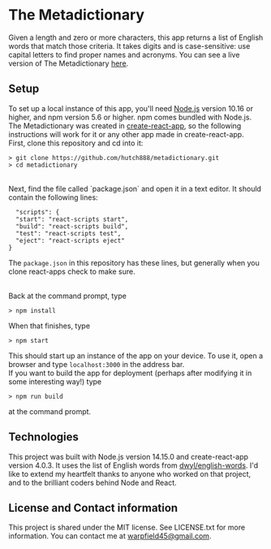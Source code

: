 # The Metadictionary

Given a length and zero or more characters, this app returns a list of English words that match those criteria. It takes digits and is case-sensitive: use capital letters to find proper names and acronyms.
You can see a live version of The Metadictionary [here](https://hutch888.github.io/metadictionary/).

## Setup

To set up a local instance of this app, you'll need [Node.js](https://nodejs.org/en/) version 10.16 or higher, and npm version 5.6 or higher. npm comes bundled with Node.js.
  The Metadictionary was created in [create-react-app](https://create-react-app.dev/), so the following instructions will work for it or any other app made in create-react-app.
  <br/>
  First, clone this repository and cd into it:
  
  ```
  > git clone https://github.com/hutch888/metadictionary.git
  > cd metadictionary
  ```
  <br/>
  Next, find the file called `package.json` and open it in a text editor. It should contain the following lines:
  
  ```
    "scripts": {
    "start": "react-scripts start",
    "build": "react-scripts build",
    "test": "react-scripts test",
    "eject": "react-scripts eject"
  } 
  ```
  The `package.json` in this repository has these lines, but generally when you clone react-apps check to make sure.
  
  <br/>
  Back at the command prompt, type
  
  ```
  > npm install
  ```

  When that finishes, type
  
  ```
  > npm start
  ```
  This should start up an instance of the app on your device. To use it, open a browser and type `localhost:3000` in the address bar.
    <br/>
  If you want to build the app for deployment (perhaps after modifying it in some interesting way!) type
  
  ```
  > npm run build
  ```
  at the command prompt.

  ## Technologies

  This project was built with Node.js version 14.15.0 and create-react-app version 4.0.3. It uses the list of English words from [dwyl/english-words](https://github.com/dwyl/english-words). I'd like to extend my heartfelt thanks to anyone who worked on that project, and to the brilliant coders behind Node and React.
  
  ## License and Contact information
  
  This project is shared under the MIT license. See LICENSE.txt for more information.
  You can contact me at warpfield45@gmail.com.
  
  
